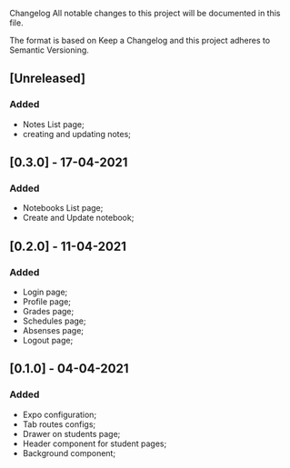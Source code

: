 Changelog
All notable changes to this project will be documented in this file.

The format is based on Keep a Changelog and this project adheres to Semantic Versioning.

## [Unreleased]

### Added

- Notes List page;
- creating and updating notes;

## [0.3.0] - 17-04-2021

### Added

- Notebooks List page;
- Create and Update notebook;

## [0.2.0] - 11-04-2021

### Added 

- Login page;
- Profile page;
- Grades page;
- Schedules page;
- Absenses page;
- Logout page;

## [0.1.0] - 04-04-2021

### Added 

- Expo configuration;
- Tab routes configs;
- Drawer on students page;
- Header component for student pages;
- Background component;